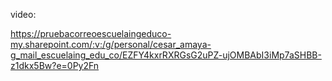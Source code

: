 video:

https://pruebacorreoescuelaingeduco-my.sharepoint.com/:v:/g/personal/cesar_amaya-g_mail_escuelaing_edu_co/EZFY4kxrRXRGsG2uPZ-ujOMBAbI3iMp7aSHBB-z1dkx5Bw?e=0Py2Fn

